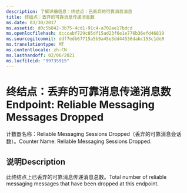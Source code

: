 ```yaml
---
description: 了解详细信息：终结点：已丢弃的可靠消息消息
title: 终结点：丢弃的可靠消息传递消息数
ms.date: 03/30/2017
ms.assetid: d0c5b842-3b75-4cd1-91c4-a702ae17bdcd
ms.openlocfilehash: dcccabf729c85df15ad23f6e1e776b36efd46819
ms.sourcegitcommit: ddf7edb67715a5b9a45e3dd44536dabc153c1de0
ms.translationtype: MT
ms.contentlocale: zh-CN
ms.lasthandoff: 02/06/2021
ms.locfileid: "99735915"
---
```

# <a name="endpoint-reliable-messaging-messages-dropped"></a><span data-ttu-id="d738c-103">终结点：丢弃的可靠消息传递消息数</span><span class="sxs-lookup"><span data-stu-id="d738c-103">Endpoint: Reliable Messaging Messages Dropped</span></span>

<span data-ttu-id="d738c-104">计数器名称：Reliable Messaging Sessions Dropped（丢弃的可靠消息会话数）。</span><span class="sxs-lookup"><span data-stu-id="d738c-104">Counter Name: Reliable Messaging Sessions Dropped.</span></span>  
  
## <a name="description"></a><span data-ttu-id="d738c-105">说明</span><span class="sxs-lookup"><span data-stu-id="d738c-105">Description</span></span>  

 <span data-ttu-id="d738c-106">此终结点上已丢弃的可靠消息传递消息总数。</span><span class="sxs-lookup"><span data-stu-id="d738c-106">Total number of reliable messaging messages that have been dropped at this endpoint.</span></span>
